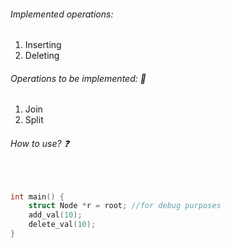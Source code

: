 ###### Implemented operations:
1) Inserting
2) Deleting


###### Operations to be implemented: :thought_balloon:
1) Join
2) Split


###### How to use? :question:

<br>

``` C
int main() {
    struct Node *r = root; //for debug purposes
    add_val(10);
    delete_val(10);
}
```
